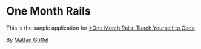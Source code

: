 # One Month Rails

This is the sanple application for
[*One Month Rails: Teach Yourself to Code](http://onemonthrails.com)

By [Mattan Griffel](http://mattangriffel.com)